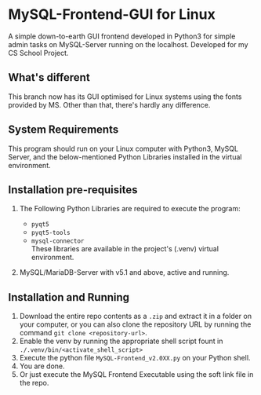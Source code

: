 # MySQL-Frontend-GUI for Linux

A simple down-to-earth GUI frontend developed in Python3 for simple admin tasks on MySQL-Server running on the localhost. Developed for my CS School Project.

## What's different

This branch now has its GUI optimised for Linux systems using the fonts provided by MS.
Other than that, there's hardly any difference.

## System Requirements

This program should run on your Linux computer with Python3, MySQL Server, and the below-mentioned Python Libraries installed in the virtual environment.

## Installation pre-requisites

1. The Following Python Libraries are required to execute the program:
    - `pyqt5`
    - `pyqt5-tools`
    - `mysql-connector`
    \
    These libraries are available in the project's (.venv) virtual environment.

2. MySQL/MariaDB-Server with v5.1 and above, active and running.

## Installation and Running

1. Download the entire repo contents as a `.zip` and extract it in a folder on your computer, or you can also clone the repository URL by running the command `git clone <repository-url>`.
2. Enable the venv by running the appropriate shell script fount in `./.venv/bin/<activate_shell_script>`
3. Execute the python file `MySQL-Frontend_v2.0XX.py` on your Python shell.
4. You are done.
5. Or just execute the MySQL Frontend Executable using the soft link file in the repo.
